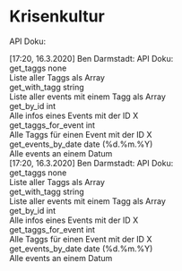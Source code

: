 # Krisenkultur

API Doku:

[17:20, 16.3.2020] Ben Darmstadt: API Doku:<br>
get_taggs none<br>
Liste aller Taggs als Array<br>
get_with_tagg string<br>
Liste aller events mit einem Tagg als Array<br>
get_by_id int<br>
Alle infos eines Events mit der ID X<br>
get_taggs_for_event int<br>
Alle Taggs für einen Event mit der ID X<br>
get_events_by_date date (%d.%m.%Y)<br>
Alle events an einem Datum<br>
[17:20, 16.3.2020] Ben Darmstadt: API Doku:<br>
get_taggs none<br>
Liste aller Taggs als Array<br>
get_with_tagg string<br>
Liste aller events mit einem Tagg als Array<br>
get_by_id int<br>
Alle infos eines Events mit der ID X<br>
get_taggs_for_event int<br>
Alle Taggs für einen Event mit der ID X<br>
get_events_by_date date (%d.%m.%Y)<br>
Alle events an einem Datum<br>
